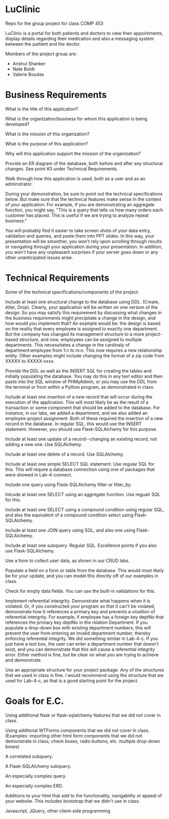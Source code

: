 # LuClinic

Repo for the group project for class COMP 453

LuClinic is a portal for both patients and doctors to view their appointments, display details regarding their medication and also a messaging system between the paitient and the doctor.

Members of the project group are:

- Anshul Shanker
- Nate Boldt
- Valerie Boudas



# Business Requirements

What is the title of this application?

What is the organization/business for whom this application is being developed?

What is the mission of this organization? 

What is the purpose of this application?

Why will this application support the mission of the organization?

Provide an ER diagram of the database, both before and after any structural changes.  See point #3 under Technical Requirements.

Walk through how this application is used, both as a user and as an adminstrator.

During your demonstration, be sure to point out the technical specifications below. But make sure that the technical features make sense in the context of your application.  For example, if you are demonstrating an aggregate function, you might say, "This is a query that tells us how many orders each customer has placed.  This is useful if we are trying to analyze repeat business."

You will probably find it easier to take screen shots of your data entry, validation and queries, and paste them into PPT slides.  In this way, your presentation will be smoother, you won't rely upon scrolling through results or navigating through your application during your presentation.  In addition, you won't have any unpleasant surprises if your server goes down or any other unanticipated issues arise.


# Technical Requirements
Some of the technical specifications/components of the project:

Include at least one structural change to the database using DDL.  (Create, Alter, Drop). Clearly, your application will be written on one version of the design.  So you may satisfy this requirement by discussing what changes in the business requirements might precipitate a change in the design, and how would you implement that?  An example would be:  the design is based on the reality that every employee is assigned to exactly one department.  But the company has changed its management structure to a more project-based structure, and now, employees can be assigned to multiple departments.  This necessitates a change in the cardinaly of department:employee from 1:n to m:n.  This now requires a new relationship entity.  Other examples might include changing the format of a zip code from XXXXX to XXXXX-xxxx.  

Provide the DDL as well as the INSERT SQL for creating the tables and initially populating the database.  You may do this in any text editor and then paste into the SQL window of PHMyAdmin, or you may use the DDL from the terminal or from within a Python program, as demonstrated in class.

Include at least one insertion of a new record that will occur during the execution of the application.  This will most likely be as the result of a transaction or some component that should be added to the database.  For instance, in our labs, we added a department, and we also added an employee-project assignment.  Both of these required the insertion of a new record in the database.  In regular SQL, this would use the INSERT statement.  However, you should use Flask-SQLAlchemy for this purpose.

Include at least one update of a record--changing an existing record, not adding a new one.  Use SQLAlchemy.

Include at least one delete of a record.  Use SQLAlchemy.

Include at least one simple SELECT SQL statement.  Use regular SQL for this.  This will require a database connection using one of packages that were showed in Lab-4-connect.

Include one query using Flask-SQLAlchemy filter or filter_by.

Inlcude at least one SELECT using an aggregate function.  Use regualr SQL for this.

Include at least one SELECT using a compound condition using regular SQL, and also the equivalent of a compound condition select using Flask-SQLAlchemy.

Include at least one JOIN query using SQL, and also one using Flask-SQLAlchemy.

Include at least one subquery.  Regular SQL.  Excellence points if you also use Flask-SQLAlchemy.

Use a form to collect user data, as shown in our CRUD labs.

Populate a field on a form or table from the database.  This would most likely be for your update, and you can model this directly off of our examples in class.

Check for empty data fields. You can use the built-in validations for this.

Implement referential intergrity.  Demonstrate what happens when it is violated. Or, if you constructed your program so that it can't be violated, demonstrate how it references a primary key and prevents a vioaltion of referential intergrity.  For example, if employee has a foreign key deptNo that references the primary key deptNo in the relation Department.  If you populate a drop-down box with existing department numbers, this will prevent the user from entering an invalid department number, thereby enforcing referential integrity.  We did something similar in Lab-4-c.  If you just have a text box, the user can enter a department number that doesn't exist, and you can demonstrate that this will cause a referential integrity error.  Either method is fine, but be clear on what you are trying to achieve and demonstrate.

Use an appropriate structure for your project package.  Any of the structures that we used in class is fine.  I would recommend using the structure that we used for Lab-4-c, as that is a good starting point for the project.

# Goals for E.C.

Using additional flask or flask-sqlalchemy features that we did not cover in class.

Using additonal WTForms components that we did not cover in class. (Examples:  importing other html form components that we did not demonstrate in class; check boxes, radio buttons, etc. multiple drop-down boxes)

A correlated subquery.

A Flask-SQLAlchemy subquery.

An especially complex query.

An especially complex ERD.

Additions to your html that add to the functionality, navigability or appeal of your website.  This includes bootstrap that we didn't use in class.

Javascript, JQuery, other client-side programming
